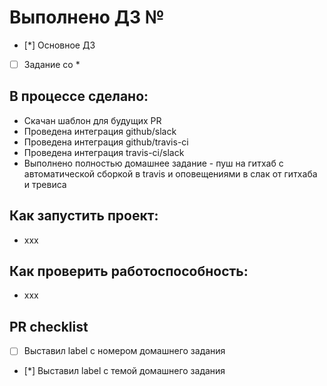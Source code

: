 # Выполнено ДЗ №

 - [*] Основное ДЗ
 - [ ] Задание со *

## В процессе сделано:
 - Скачан шаблон для будущих PR
 - Проведена интеграция github/slack
 - Проведена интеграция github/travis-ci
 - Проведена интеграция travis-ci/slack
 - Выполнено полностью домашнее задание - пуш на гитхаб с автоматической сборкой в travis и оповещениями в слак от гитхаба и тревиса

## Как запустить проект:
 - ххх

## Как проверить работоспособность:
 - ххх

## PR checklist
 - [ ] Выставил label с номером домашнего задания
 - [*] Выставил label с темой домашнего задания